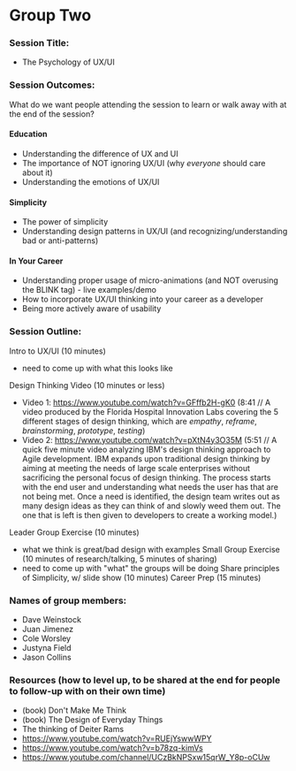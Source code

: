   # Group Two

### Session Title:
* The Psychology of UX/UI

### Session Outcomes: 
What do we want people attending the session to learn or walk away with at the end of the session?

#### Education
* Understanding the difference of UX and UI
* The importance of NOT ignoring UX/UI (why *everyone* should care about it)
* Understanding the emotions of UX/UI

#### Simplicity
* The power of simplicity
* Understanding design patterns in UX/UI (and recognizing/understanding bad or anti-patterns)

#### In Your Career
* Understanding proper usage of micro-animations (and NOT overusing the BLINK tag) - live examples/demo
* How to incorporate UX/UI thinking into your career as a developer
* Being more actively aware of usability

### Session Outline:
Intro to UX/UI (10 minutes)
- need to come up with what this looks like

Design Thinking Video (10 minutes or less)
* Video 1: https://www.youtube.com/watch?v=GFffb2H-gK0 (8:41 // A video produced by the Florida Hospital Innovation Labs covering the 5 different stages of design thinking, which are _empathy_, _reframe_, _brainstorming_, _prototype_, _testing_)
* Video 2: https://www.youtube.com/watch?v=pXtN4y3O35M (5:51 // A quick five minute video analyzing IBM's design thinking approach to Agile development. IBM expands upon traditional design thinking by aiming at meeting the needs of large scale enterprises without sacrificing the personal focus of design thinking. The process starts with the end user and understanding what needs the user has that are not being met. Once a need is identified, the design team writes out as many design ideas as they can think of and slowly weed them out. The one that is left is then given to developers to create a working model.)

Leader Group Exercise (10 minutes)
- what we think is great/bad design with examples
Small Group Exercise (10 minutes of research/talking, 5 minutes of sharing)
- need to come up with "what" the groups will be doing
Share principles of Simplicity, w/ slide show (10 minutes)
Career Prep (15 minutes)

### Names of group members:
* Dave Weinstock
* Juan Jimenez
* Cole Worsley
* Justyna Field
* Jason Collins

### Resources (how to level up, to be shared at the end for people to follow-up with on their own time)
* (book) Don't Make Me Think
* (book) The Design of Everyday Things
* The thinking of Deiter Rams
* https://www.youtube.com/watch?v=RUEjYswwWPY
* https://www.youtube.com/watch?v=b78zq-kimVs
* https://www.youtube.com/channel/UCzBkNPSxw15qrW_Y8p-oCUw

